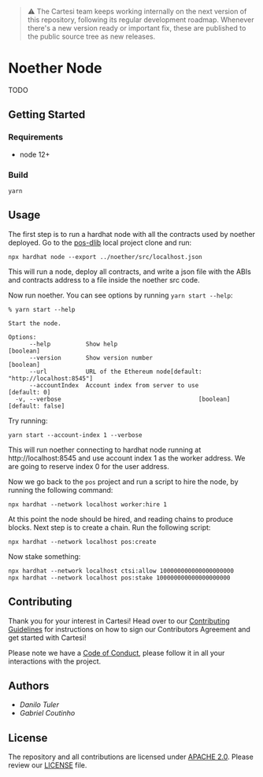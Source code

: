 > :warning: The Cartesi team keeps working internally on the next version of this repository, following its regular development roadmap. Whenever there's a new version ready or important fix, these are published to the public source tree as new releases.

# Noether Node

TODO

## Getting Started

### Requirements

- node 12+

### Build

```
yarn
```

## Usage

The first step is to run a hardhat node with all the contracts used by noether deployed.
Go to the [pos-dlib](http://github.com/cartesi-corp/pos-dlib/) local project clone and run:

```
npx hardhat node --export ../noether/src/localhost.json
```

This will run a node, deploy all contracts, and write a json file with the ABIs and contracts address to a file inside the noether src code.

Now run noether. You can see options by running `yarn start --help`:

```
% yarn start --help

Start the node.

Options:
      --help          Show help                                        [boolean]
      --version       Show version number                              [boolean]
      --url           URL of the Ethereum node[default: "http://localhost:8545"]
      --accountIndex  Account index from server to use              [default: 0]
  -v, --verbose                                       [boolean] [default: false]
```

Try running:

```
yarn start --account-index 1 --verbose
```

This will run noether connecting to hardhat node running at http://localhost:8545 and use account index 1 as the worker address.
We are going to reserve index 0 for the user address.

Now we go back to the `pos` project and run a script to hire the node, by running the following command:

```
npx hardhat --network localhost worker:hire 1
```

At this point the node should be hired, and reading chains to produce blocks.
Next step is to create a chain.
Run the following script:

```
npx hardhat --network localhost pos:create
```

Now stake something:

```
npx hardhat --network localhost ctsi:allow 100000000000000000000
npx hardhat --network localhost pos:stake 100000000000000000000
```

## Contributing

Thank you for your interest in Cartesi! Head over to our [Contributing Guidelines](CONTRIBUTING.md) for instructions on how to sign our Contributors Agreement and get started with
Cartesi!

Please note we have a [Code of Conduct](CODE_OF_CONDUCT.md), please follow it in all your interactions with the project.

## Authors

* *Danilo Tuler*
* *Gabriel Coutinho*

## License

The repository and all contributions are licensed under
[APACHE 2.0](https://www.apache.org/licenses/LICENSE-2.0). Please review our [LICENSE](LICENSE) file.
